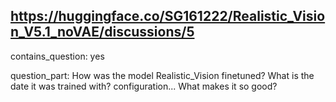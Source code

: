 ## https://huggingface.co/SG161222/Realistic_Vision_V5.1_noVAE/discussions/5

contains_question: yes

question_part: How was the model Realistic_Vision finetuned? What is the date it was trained with? configuration...  What makes it so good?